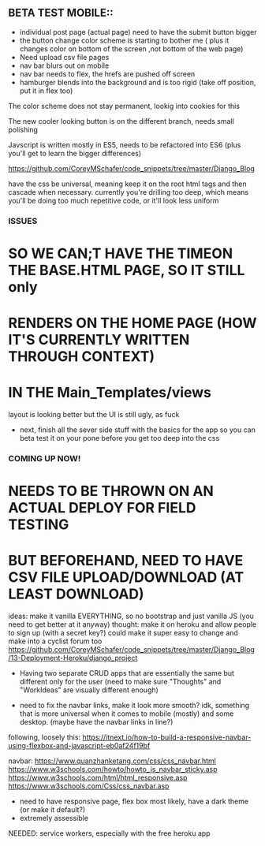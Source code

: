 
## BETA TEST MOBILE::


- individual post page (actual page) need to have the submit button bigger
- the button change color scheme is starting to bother me
( plus it changes color on bottom of the screen ,not bottom of the web page)
- Need upload csv file pages
- nav bar blurs out on mobile
- nav bar needs to flex, the hrefs are pushed off screen
- hamburger blends into the background and is too rigid (take off position, put it in flex too)


The color scheme does not stay permanent, lookig into cookies for this

The new cooler looking button is on the different branch, needs small polishing

Javscript is written mostly in ES5, needs to be refactored into ES6 (plus you'll get to learn the bigger differences)


https://github.com/CoreyMSchafer/code_snippets/tree/master/Django_Blog

have the css be universal, meaning keep it on the root html tags
and then cascade when necessary. currently you're drilling too deep, which
means you'll be doing too much repetitive code, or it'll look less
uniform

### ISSUES ####
# SO WE CAN;T HAVE THE TIMEON THE BASE.HTML PAGE, SO IT STILL only
# RENDERS ON THE HOME PAGE (HOW IT'S CURRENTLY WRITTEN THROUGH CONTEXT)
# IN THE Main_Templates/views


layout is looking better but the UI is still ugly, as fuck

- next, finish all the sever side stuff with the basics for the app
so you can beta test it on your pone before you get too deep into the
css



### COMING UP NOW! ####
# NEEDS TO BE THROWN ON AN ACTUAL DEPLOY FOR FIELD TESTING
# BUT BEFOREHAND, NEED TO HAVE CSV FILE UPLOAD/DOWNLOAD (AT LEAST DOWNLOAD)



ideas: make it vanilla EVERYTHING, so no bootstrap and just vanilla JS (you need to get better at it anyway)
thought: make it on heroku and allow people to sign up (with a secret key?)
could make it super easy to change and make into a cyclist forum too
https://github.com/CoreyMSchafer/code_snippets/tree/master/Django_Blog/13-Deployment-Heroku/django_project

- Having two separate CRUD apps that are essentially the same
  but different only for the user
  (need to make sure "Thoughts" and "WorkIdeas" are visually different enough)


- need to fix the navbar links, make it look more smooth? idk, something that is more universal when it comes to
mobile (mostly) and some desktop. (maybe have the navbar links in line?)

following, loosely this: https://itnext.io/how-to-build-a-responsive-navbar-using-flexbox-and-javascript-eb0af24f19bf


navbar:
https://www.quanzhanketang.com/css/css_navbar.html
https://www.w3schools.com/howto/howto_js_navbar_sticky.asp
https://www.w3schools.com/html/html_responsive.asp
https://www.w3schools.com/Css/css_navbar.asp





- need to have responsive page, flex box most likely, have a dark theme (or make it default?)
- extremely assessible



NEEDED:
service workers, especially with the free heroku app
